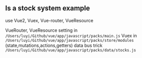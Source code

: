 ## Is a stock system example
use Vue2, Vuex, Vue-router, VueResource

VueRouter, VueResource setting in `/Users/luyi/Github/vue/app/javascript/packs/main.js`
Vuex in `/Users/luyi/Github/vue/app/javascript/packs/store/modules` (state,mutations,actions,getters)
data bus trick `/Users/luyi/Github/vue/app/javascript/packs/data/stocks.js`